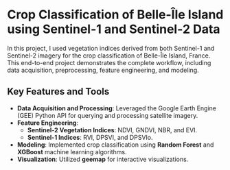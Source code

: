# Crop Classification of Belle-Île Island using Sentinel-1 and Sentinel-2 Data

In this project, I used vegetation indices derived from both Sentinel-1 and Sentinel-2 imagery for the crop classification of Belle-Île Island, France. This end-to-end project demonstrates the complete workflow, including data acquisition, preprocessing, feature engineering, and modeling.

## Key Features and Tools
- **Data Acquisition and Processing**: Leveraged the Google Earth Engine (GEE) Python API for querying and processing satellite imagery.
- **Feature Engineering**:  
  - **Sentinel-2 Vegetation Indices**: NDVI, GNDVI, NBR, and EVI.  
  - **Sentinel-1 Indices**: RVI, DPSVI, and DPSVIo.
- **Modeling**: Implemented crop classification using **Random Forest** and **XGBoost** machine learning algorithms.
- **Visualization**: Utilized **geemap** for interactive visualizations.



